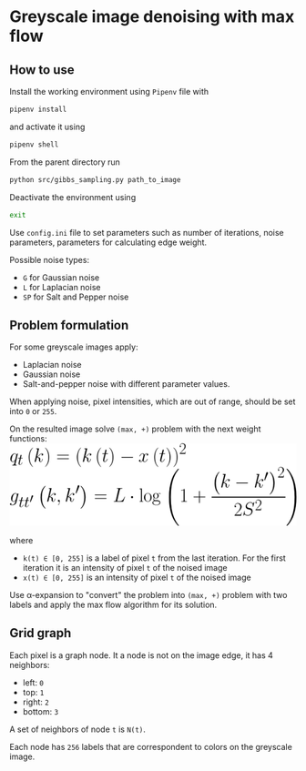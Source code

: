 # Greyscale image denoising with max flow

## How to use

Install the working environment using `Pipenv` file with

```bash
pipenv install
```

and activate it using

```bash
pipenv shell
```

From the parent directory run

```bash
python src/gibbs_sampling.py path_to_image
```

Deactivate the environment using

```bash
exit
```

Use `config.ini` file to set parameters such as number of iterations, noise parameters, parameters for calculating edge weight.

Possible noise types:
* `G` for Gaussian noise
* `L` for Laplacian noise
* `SP` for Salt and Pepper noise

## Problem formulation

For some greyscale images apply:
* Laplacian noise
* Gaussian noise
* Salt-and-pepper noise
with different parameter values.

When applying noise, pixel intensities, which are out of range,
should be set into `0` or `255`.

On the resulted image solve `(max, +)` problem with the next weight functions:
![Alt text](images/weight_functions.png)

where
* `k(t) ∈ [0, 255]` is a label of pixel `t` from the last iteration. For the first iteration it is an intensity of pixel `t` of the noised image
* `x(t) ∈ [0, 255]` is an intensity of pixel `t` of the noised image

Use α-expansion to "convert" the problem into `(max, +)` problem with two labels and apply the max flow algorithm for its solution.

## Grid graph

Each pixel is a graph node.
It a node is not on the image edge, it has 4 neighbors:
- left: `0`
- top: `1`
- right: `2`
- bottom: `3`

A set of neighbors of node `t` is `N(t)`.

Each node has `256` labels that are correspondent to colors on
the greyscale image.
